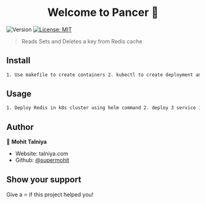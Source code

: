 <h1 align="center">Welcome to Pancer  👋</h1>
<p>
  <img alt="Version" src="https://img.shields.io/badge/version-v1-blue.svg?cacheSeconds=2592000" />
  <a href="#" target="_blank">
    <img alt="License: MIT" src="https://img.shields.io/badge/License-MIT-yellow.svg" />
  </a>
</p>

> Reads Sets and Deletes a key from Redis cache

## Install

```sh
1. Use makefile to create containers 2. kubectl to create deployment and service
```

## Usage

```sh
1. Deploy Redis in k8s cluster using helm command 2. deploy 3 service in k8s cluster 3. Execute the REST api  
```

## Author

👤 **Mohit Talniya**

* Website: talniya.com
* Github: [@supermohit](https://github.com/supermohit)

## Show your support

Give a ⭐️ if this project helped you!
